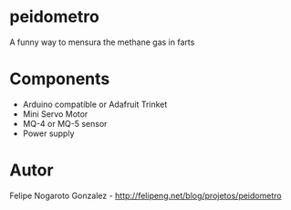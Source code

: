 # peidometro

A funny way to mensura the methane gas in farts

# Components

* Arduino compatible or Adafruit Trinket
* Mini Servo Motor
* MQ-4 or MQ-5 sensor
* Power supply

# Autor

Felipe Nogaroto Gonzalez - http://felipeng.net/blog/projetos/peidometro
